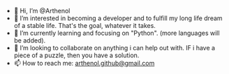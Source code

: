 - 👋 Hi, I’m @Arthenol
- 👀 I’m interested in becoming a developer and to fulfill my long life dream of a stable life. That's the goal, whatever it takes.
- 🌱 I’m currently learning and focusing on "Python". (more languages will be added).
- 💞️ I’m looking to collaborate on anything i can help out with. IF i have a piece of a puzzle, then you have a solution.
- 📫 How to reach me: arthenol.github@gmail.com

<!---
Arthenol/Arthenol is a ✨ special ✨ repository because its `README.md` (this file) appears on your GitHub profile.
You can click the Preview link to take a look at your changes.
--->
